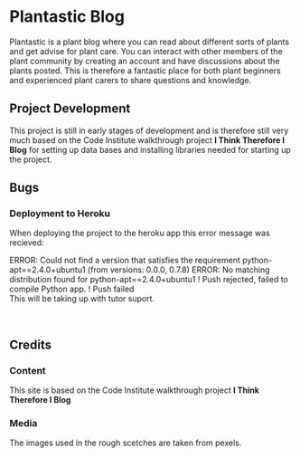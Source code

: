 # Plantastic Blog
Plantastic is a plant blog where you can read about different sorts of plants and get advise for plant care. You can interact with other members of the plant community by creating an account and have discussions about the plants posted. This is therefore a fantastic place for both plant beginners and experienced plant carers to share questions and knowledge.

## Project Development
This project is still in early stages of development and is therefore still very much based on the Code Institute walkthrough project **I Think Therefore I Blog** for setting up data bases and installing libraries needed for starting up the project.

## Bugs
### Deployment to Heroku
When deploying the project to the heroku app this error message was recieved:

ERROR: Could not find a version that satisfies the requirement python-apt==2.4.0+ubuntu1 (from versions: 0.0.0, 0.7.8)
       ERROR: No matching distribution found for python-apt==2.4.0+ubuntu1
 !     Push rejected, failed to compile Python app.
 !     Push failed
<br>
 This will be taking up with tutor suport.

<br>

## Credits
### Content
This site is based on the Code Institute walkthrough project **I Think Therefore I Blog**
### Media
The images used in the rough scetches are taken from pexels.